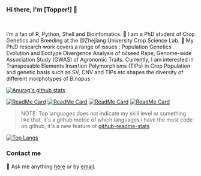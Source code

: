 ### Hi there, I'm [Topper!] 👋

<br />

I’m a fan of R, Python, Shell and Bioinfomatics. 🔭 I am a PhD student of Crop Genetics and Breeding at the @Zhejiang University Crop Science Lab. 🌱  My Ph.D research work covers a range of issues : Population Genetics Evolution and Ecotype Divergence Analysis of oilseed Rape, Genome-wide Association Study (GWAS) of Agronomic Traits. Currently, I am interested in Transposable Elements Insertion Polymorphisms (TIPs) in Crop Population and genetic basis such as SV, CNV and TIPs etc shapes the diversity of different morphotypes of *B.napus*.



[![Anurag's github stats](https://github-readme-stats.vercel.app/api?username=YTLogos&show_icons=true&theme=synthwave)](https://github.com/YTLogos/YTLogos)


[![ReadMe Card](https://github-readme-stats.vercel.app/api/pin/?username=YTLogos&repo=BnaSNPDB)](https://github.com/Topper0127/nextjs-firebase-authentication)
[![ReadMe Card](https://github-readme-stats.vercel.app/api/pin/?username=YTLogos&repo=BnaGWAS)](https://github.com/Topper0127/nextjs-firebase-authentication)
[![ReadMe Card](https://github-readme-stats.vercel.app/api/pin/?username=YTLogos&repo=TaoYan)](https://github.com/Topper0127/nextjs-firebase-authentication)
[![ReadMe Card](https://github-readme-stats.vercel.app/api/pin/?username=YTLogos&repo=ttplot)](https://github.com/Topper0127/nextjs-firebase-authentication)


> NOTE: Top languages does not indicate my skill level or something like that, it's a github metric of which languages i have the most code on github, it's a new feature of [github-readme-stats](https://github.com/anuraghazra/github-readme-stats)

[![Top Langs](https://github-readme-stats.vercel.app/api/top-langs/?username=YTLogos&layout=compact)](https://github.com/YTLogos)


### Contact me

💬 Ask me anything
[here](https://github.com/YTLogos/YTLogos/issues) or by
[email](superengineer.com).

